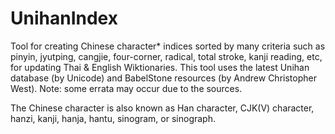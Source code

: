 # UnihanIndex
Tool for creating Chinese character* indices sorted by many criteria such as pinyin, jyutping, cangjie, four-corner, radical, total stroke, kanji reading, etc, for updating Thai & English Wiktionaries. This tool uses the latest Unihan database (by Unicode) and BabelStone resources (by Andrew Christopher West). Note: some errata may occur due to the sources.

The Chinese character is also known as Han character, CJK(V) character, hanzi, kanji, hanja, hantu, sinogram, or sinograph.
